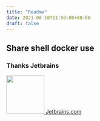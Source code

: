 ```yaml
---
title: "Readme"
date: 2021-08-10T11:50:00+08:00
draft: false
---
```


## Share shell docker use


### Thanks Jetbrains

<a href="https://www.jetbrains.com/" target="_blank">
<img src="https://img.actiger.com/ico/other/jetbrains_icon.svg" height="100px" width="100px" >
</img>Jetbrains.com</a>


